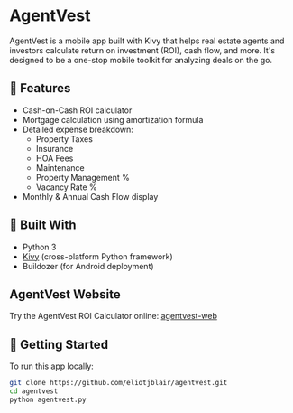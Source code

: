 # AgentVest

AgentVest is a mobile app built with Kivy that helps real estate agents and investors calculate return on investment (ROI), cash flow, and more. It's designed to be a one-stop mobile toolkit for analyzing deals on the go.

## 🔢 Features

- Cash-on-Cash ROI calculator
- Mortgage calculation using amortization formula
- Detailed expense breakdown:
  - Property Taxes
  - Insurance
  - HOA Fees
  - Maintenance
  - Property Management %
  - Vacancy Rate %
- Monthly & Annual Cash Flow display

## 📱 Built With

- Python 3
- [Kivy](https://kivy.org/) (cross-platform Python framework)
- Buildozer (for Android deployment)

## AgentVest Website

Try the AgentVest ROI Calculator online: [agentvest-web](https://eliotjblair.github.io/agentvest-web/)


## 🚀 Getting Started

To run this app locally:

```bash
git clone https://github.com/eliotjblair/agentvest.git
cd agentvest
python agentvest.py